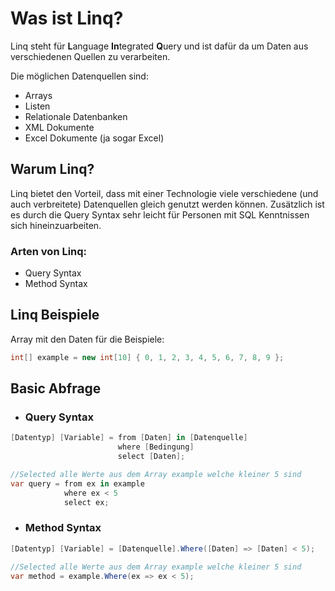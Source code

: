 # Was ist Linq?
Linq steht für **L**anguage **In**tegrated **Q**uery und ist dafür da um Daten aus verschiedenen Quellen zu verarbeiten.

Die möglichen Datenquellen sind:
+ Arrays
+ Listen
+ Relationale Datenbanken
+ XML Dokumente
+ Excel Dokumente (ja sogar Excel)

## Warum Linq?
Linq bietet den Vorteil, dass mit einer Technologie viele verschiedene (und auch verbreitete) Datenquellen gleich genutzt werden können. Zusätzlich ist es durch die Query Syntax sehr leicht für Personen mit SQL Kenntnissen sich hineinzuarbeiten.

### Arten von Linq:
+ Query Syntax
+ Method Syntax

## Linq Beispiele
Array mit den Daten für die Beispiele: 
```cs
int[] example = new int[10] { 0, 1, 2, 3, 4, 5, 6, 7, 8, 9 };
```

## Basic Abfrage
+ ### Query Syntax
```cs
[Datentyp] [Variable] = from [Daten] in [Datenquelle]
                        where [Bedingung]
                        select [Daten];
```
```cs
//Selected alle Werte aus dem Array example welche kleiner 5 sind
var query = from ex in example
            where ex < 5
            select ex;
```
+ ### Method Syntax
```cs
[Datentyp] [Variable] = [Datenquelle].Where([Daten] => [Daten] < 5);
```
```cs
//Selected alle Werte aus dem Array example welche kleiner 5 sind
var method = example.Where(ex => ex < 5);
```

